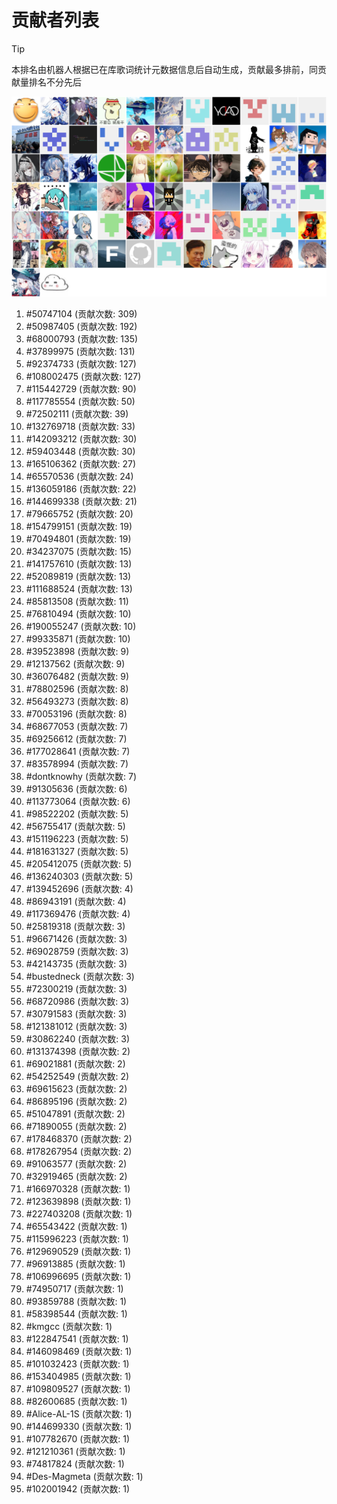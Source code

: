 # 贡献者列表

> [!TIP]
> 本排名由机器人根据已在库歌词统计元数据信息后自动生成，贡献最多排前，同贡献量排名不分先后

![贡献者头像画廊](./CONTRIBUTORS.svg)

1. #50747104 (贡献次数: 309)
2. #50987405 (贡献次数: 192)
3. #68000793 (贡献次数: 135)
4. #37899975 (贡献次数: 131)
5. #92374733 (贡献次数: 127)
6. #108002475 (贡献次数: 127)
7. #115442729 (贡献次数: 90)
8. #117785554 (贡献次数: 50)
9. #72502111 (贡献次数: 39)
10. #132769718 (贡献次数: 33)
11. #142093212 (贡献次数: 30)
12. #59403448 (贡献次数: 30)
13. #165106362 (贡献次数: 27)
14. #65570536 (贡献次数: 24)
15. #136059186 (贡献次数: 22)
16. #144699338 (贡献次数: 21)
17. #79665752 (贡献次数: 20)
18. #154799151 (贡献次数: 19)
19. #70494801 (贡献次数: 19)
20. #34237075 (贡献次数: 15)
21. #141757610 (贡献次数: 13)
22. #52089819 (贡献次数: 13)
23. #111688524 (贡献次数: 13)
24. #85813508 (贡献次数: 11)
25. #76810494 (贡献次数: 10)
26. #190055247 (贡献次数: 10)
27. #99335871 (贡献次数: 10)
28. #39523898 (贡献次数: 9)
29. #12137562 (贡献次数: 9)
30. #36076482 (贡献次数: 9)
31. #78802596 (贡献次数: 8)
32. #56493273 (贡献次数: 8)
33. #70053196 (贡献次数: 8)
34. #68677053 (贡献次数: 7)
35. #69256612 (贡献次数: 7)
36. #177028641 (贡献次数: 7)
37. #83578994 (贡献次数: 7)
38. #dontknowhy (贡献次数: 7)
39. #91305636 (贡献次数: 6)
40. #113773064 (贡献次数: 6)
41. #98522202 (贡献次数: 5)
42. #56755417 (贡献次数: 5)
43. #151196223 (贡献次数: 5)
44. #181631327 (贡献次数: 5)
45. #205412075 (贡献次数: 5)
46. #136240303 (贡献次数: 5)
47. #139452696 (贡献次数: 4)
48. #86943191 (贡献次数: 4)
49. #117369476 (贡献次数: 4)
50. #25819318 (贡献次数: 3)
51. #96671426 (贡献次数: 3)
52. #69028759 (贡献次数: 3)
53. #42143735 (贡献次数: 3)
54. #bustedneck (贡献次数: 3)
55. #72300219 (贡献次数: 3)
56. #68720986 (贡献次数: 3)
57. #30791583 (贡献次数: 3)
58. #121381012 (贡献次数: 3)
59. #30862240 (贡献次数: 3)
60. #131374398 (贡献次数: 2)
61. #69021881 (贡献次数: 2)
62. #54252549 (贡献次数: 2)
63. #69615623 (贡献次数: 2)
64. #86895196 (贡献次数: 2)
65. #51047891 (贡献次数: 2)
66. #71890055 (贡献次数: 2)
67. #178468370 (贡献次数: 2)
68. #178267954 (贡献次数: 2)
69. #91063577 (贡献次数: 2)
70. #32919465 (贡献次数: 2)
71. #166970328 (贡献次数: 1)
72. #123639898 (贡献次数: 1)
73. #227403208 (贡献次数: 1)
74. #65543422 (贡献次数: 1)
75. #115996223 (贡献次数: 1)
76. #129690529 (贡献次数: 1)
77. #96913885 (贡献次数: 1)
78. #106996695 (贡献次数: 1)
79. #74950717 (贡献次数: 1)
80. #93859788 (贡献次数: 1)
81. #58398544 (贡献次数: 1)
82. #kmgcc (贡献次数: 1)
83. #122847541 (贡献次数: 1)
84. #146098469 (贡献次数: 1)
85. #101032423 (贡献次数: 1)
86. #153404985 (贡献次数: 1)
87. #109809527 (贡献次数: 1)
88. #82600685 (贡献次数: 1)
89. #Alice-AL-1S (贡献次数: 1)
90. #144699330 (贡献次数: 1)
91. #107782670 (贡献次数: 1)
92. #121210361 (贡献次数: 1)
93. #74817824 (贡献次数: 1)
94. #Des-Magmeta (贡献次数: 1)
95. #102001942 (贡献次数: 1)
